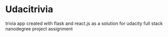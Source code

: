 # Udacitrivia
trivia app created with flask and react.js as a solution for udacity full stack nanodegree project assignment
